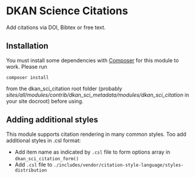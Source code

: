 # DKAN Science Citations

Add citations via DOI, Bibtex or free text.

## Installation

You must install some dependencies with [Composer](https://getcomposer.org/) for this module to work. Please run 

```
composer install
```

from the dkan_sci_citation root folder (probably _sites/all/modules/contrib/dkan_sci_metadata/modules/dkan_sci_citation_ in your site docroot) before using.

## Adding additional styles

This module supports citation rendering in many common styles. Too add additional styles in .csl format:

- Add item name as indicated by `.csl` file to form options array in `dkan_sci_citation_form()`
- Add `.csl` file to `./includes/vendor/citation-style-language/styles-distribution`
